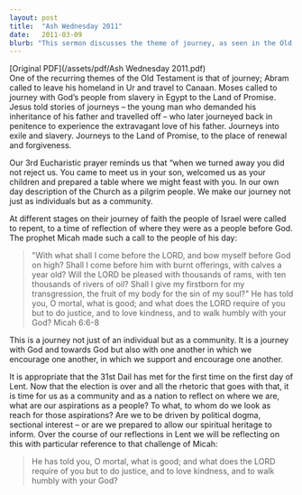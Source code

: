 ```yaml
---
layout: post
title:  "Ash Wednesday 2011"
date:   2011-03-09
blurb: "This sermon discusses the theme of journey, as seen in the Old Testament, and relates it to our own life journey. It emphasizes the importance of community, repentance, and reflection in this journey. The sermon also draws parallels between the journey of faith and the political journey of the nation, urging the congregation to be guided by spiritual heritage and the teachings of the prophet Micah."
---
```

[Original PDF](/assets/pdf/Ash Wednesday 2011.pdf)    
One of the recurring themes of the Old Testament is that of journey; Abram called to leave his homeland in Ur and travel to Canaan. Moses called to journey with God’s people from slavery in Egypt to the Land of Promise. Jesus told stories of journeys – the young man who demanded his inheritance of his father and travelled off – who later journeyed back in penitence to experience the extravagant love of his father. Journeys into exile and slavery. Journeys to the Land of Promise, to the place of renewal and forgiveness.

Our 3rd Eucharistic prayer reminds us that “when we turned away you did not reject us. You came to meet us in your son, welcomed us as your children and prepared a table where we might feast with you. In our own day description of the Church as a pilgrim people. We make our journey not just as individuals but as a community.

At different stages on their journey of faith the people of Israel were called to repent, to a time of reflection of where they were as a people before God. The prophet Micah made such a call to the people of his day:

> "With what shall I come before the LORD,
and bow myself before God on high?
Shall I come before him with burnt offerings,
with calves a year old?
Will the LORD be pleased with thousands of rams,
with ten thousands of rivers of oil?
Shall I give my firstborn for my transgression,
the fruit of my body for the sin of my soul?"
He has told you, O mortal, what is good;
and what does the LORD require of you
but to do justice, and to love kindness,
and to walk humbly with your God?
Micah 6:6-8

This is a journey not just of an individual but as a community. It is a journey with God and towards God but also with one another in which we encourage one another, in which we support and encourage one another.

It is appropriate that the 31st Dail has met for the first time on the first day of Lent. Now that the election is over and all the rhetoric that goes with that, it is time for us as a community and as a nation to reflect on where we are, what are our aspirations as a people? To what, to whom do we look as reach for those aspirations? Are we to be driven by political dogma, sectional interest – or are we prepared to allow our spiritual heritage to inform. Over the course of our reflections in Lent we will be reflecting on this with particular reference to that challenge of Micah:

> He has told you, O mortal, what is good;
and what does the LORD require of you
but to do justice, and to love kindness,
and to walk humbly with your God?
